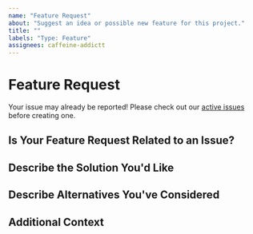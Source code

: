 ```yaml
---
name: "Feature Request"
about: "Suggest an idea or possible new feature for this project."
title: ""
labels: "Type: Feature"
assignees: caffeine-addictt
---
```


# Feature Request

Your issue may already be reported!
Please check out our [active issues](https://github.com/caffeine-addictt/waku/issues) before creating one.

## Is Your Feature Request Related to an Issue?

<!--
If yes, provide a clear and concise description of what the problem is
E.g.:
  Issue #
  I'm always frustrated when...
-->

## Describe the Solution You'd Like

<!--
A clear and concise description of what you'd like
-->

## Describe Alternatives You've Considered

<!--
A clear and concise description of other alternatives you have considered
-->

## Additional Context

<!--
Any other extra context or information
-->
